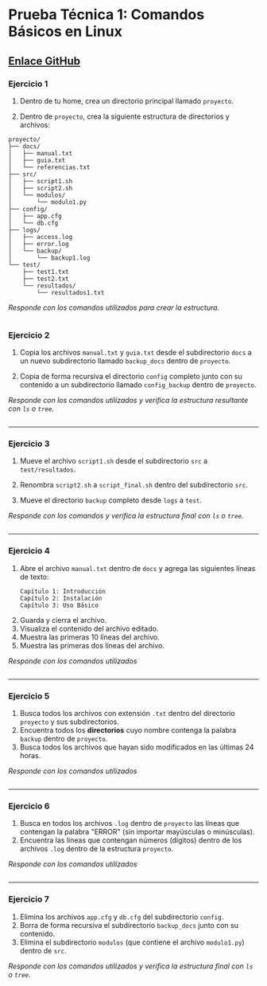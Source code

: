 # Prueba Técnica 1: Comandos Básicos en Linux

## [Enlace GitHub](https://classroom.github.com/a/eCikYF64)

### Ejercicio 1

1. Dentro de tu home, crea un directorio principal llamado `proyecto`.
   
2. Dentro de `proyecto`, crea la siguiente estructura de directorios y archivos:

```
proyecto/
├── docs/
│   ├── manual.txt
│   ├── guia.txt
│   └── referencias.txt
├── src/
│   ├── script1.sh
│   ├── script2.sh
│   └── modulos/
│       └── modulo1.py
├── config/
│   ├── app.cfg
│   └── db.cfg
├── logs/
│   ├── access.log
│   ├── error.log
│   └── backup/
│       └── backup1.log
└── test/
    ├── test1.txt
    ├── test2.txt
    └── resultados/
        └── resultados1.txt
```

*Responde con los comandos utilizados para crear la estructura.*

```bash

```

### Ejercicio 2

1. Copia los archivos `manual.txt` y `guia.txt` desde el subdirectorio `docs` a un nuevo subdirectorio llamado `backup_docs` dentro de `proyecto`.

2. Copia de forma recursiva el directorio `config` completo junto con su contenido a un subdirectorio llamado `config_backup` dentro de `proyecto`.

*Responde con los comandos utilizados y verifica la estructura resultante con `ls` o `tree`.*

```bash

```

---

### Ejercicio 3

1. Mueve el archivo `script1.sh` desde el subdirectorio `src` a `test/resultados`.

2. Renombra `script2.sh` a `script_final.sh` dentro del subdirectorio `src`.

3. Mueve el directorio `backup` completo desde `logs` a `test`.

*Responde con los comandos y verifica la estructura final con `ls` o `tree`.*

```bash

```

---

### Ejercicio 4

1. Abre el archivo `manual.txt` dentro de `docs` y agrega las siguientes líneas de texto:
   ```
   Capítulo 1: Introducción
   Capítulo 2: Instalación
   Capítulo 3: Uso Básico
   ```
2. Guarda y cierra el archivo.
3. Visualiza el contenido del archivo editado.
4. Muestra las primeras 10 líneas del archivo.
4. Muestra las primeras dos líneas del archivo.

*Responde con los comandos utilizados*

```bash

```

---

### Ejercicio 5

1. Busca todos los archivos con extensión `.txt` dentro del directorio `proyecto` y sus subdirectorios.
2. Encuentra todos los **directorios** cuyo nombre contenga la palabra `backup` dentro de `proyecto`.
3. Busca todos los archivos que hayan sido modificados en las últimas 24 horas.

*Responde con los comandos utilizados*

```bash

```

---

### Ejercicio 6

1. Busca en todos los archivos `.log` dentro de `proyecto` las líneas que contengan la palabra "ERROR" (sin importar mayúsculas o minúsculas).
2. Encuentra las líneas que contengan números (dígitos) dentro de los archivos `.log` dentro de la estructura `proyecto`.

*Responde con los comandos utilizados*

```bash

```

---

### Ejercicio 7

1. Elimina los archivos `app.cfg` y `db.cfg` del subdirectorio `config`.
2. Borra de forma recursiva el subdirectorio `backup_docs` junto con su contenido.
3. Elimina el subdirectorio `modulos` (que contiene el archivo `modulo1.py`) dentro de `src`.

*Responde con los comandos utilizados y verifica la estructura final con `ls` o `tree`.*

```bash

```